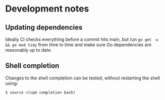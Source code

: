 # Development notes

## Updating dependencies

Ideally CI checks everything before a commit hits main, but run `go get -u && go mod tidy` from time
to time and make sure Go dependencies are reasonably up to date.

## Shell completion

Changes to the shell completion can be tested, without restarting the shell using:

```console
$ source <(cpm completion bash)
```
